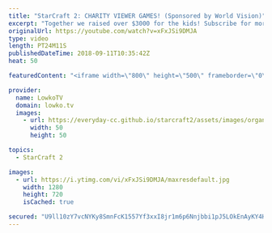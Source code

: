 ```yaml
---
title: "StarCraft 2: CHARITY VIEWER GAMES! (Sponsored by World Vision)"
excerpt: "Together we raised over $3000 for the kids! Subscribe for more videos: http://lowko.tv/youtube The Crescent Moon Rush: https://goo.gl/jXDfvA  Two games that I casted together with Neuro during the World Vision charity livestream. They may not be the best games, but they were a lot of fun to cast. Make"
originalUrl: https://youtube.com/watch?v=xFxJSi9DMJA
type: video
length: PT24M11S
publishedDateTime: 2018-09-11T10:35:42Z
heat: 50

featuredContent: "<iframe width=\"800\" height=\"500\" frameborder=\"0\" src=\"https://www.youtube.com/embed/xFxJSi9DMJA\" allow=\"accelerometer; autoplay; encrypted-media; gyroscope; picture-in-picture\" allowfullscreen></iframe>"

provider:
  name: LowkoTV
  domain: lowko.tv
  images:
    - url: https://everyday-cc.github.io/starcraft2/assets/images/organizations/lowko.tv-50x50.jpg
      width: 50
      height: 50

topics:
  - StarCraft 2

images:
  - url: https://i.ytimg.com/vi/xFxJSi9DMJA/maxresdefault.jpg
    width: 1280
    height: 720
    isCached: true

secured: "U9ll10zY7vcNYKy8SmnFcK1557Yf3xxI8jr1m6p6Nnjbbi1pJ5LOkEnAyKY4HnlhaSYr6r+t37LEg20pIRLQavBtfibrTVFacQJSf+JMz4WP+30uceHeiZfcUx4MOAC9//qGPXrBSA+VzCkpAcDHxroa3nEX8BIfloNeC821CYngZI5XU6qEbH9kuy/uiVEs+XOPPgDKpSoYFmJZkUgrfPnswcYaELGbbxhIiarWUx9KyX4IrG7IPBDUQrXjG8Ryxdst0bKRSyKWi2f59e6pZPz5/9PqNukDO6+3jCXWzZeh4yoxAlJK4F9bUDhp/4Xfqko86HvdlVln9FDy6cr0v/8X3JFPW3BshZgq6NNaPqN/qqsDXlS6+4a6BY9/+R2wa57isFQQ3cSJmYhSOrz5mA/spYlTkBxboVYY8nANGEg=;gW8ediywviEB+V2mraxJ3Q=="
---
```


